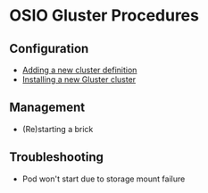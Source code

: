 # OSIO Gluster Procedures

## Configuration
- [Adding a new cluster definition](add-cluster.md)
- [Installing a new Gluster cluster](install-cluster.md)

## Management
- (Re)starting a brick

## Troubleshooting
- Pod won't start due to storage mount failure
